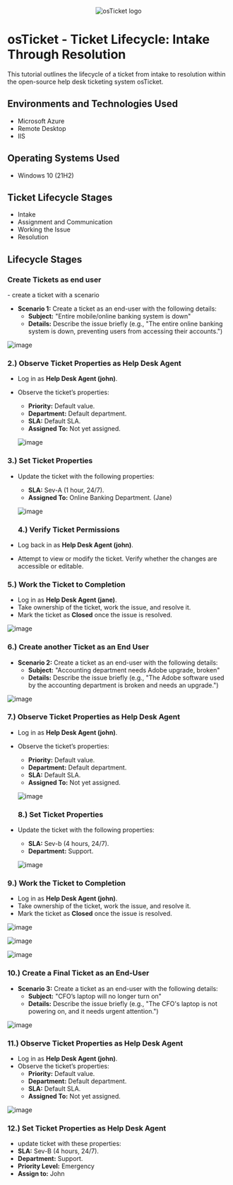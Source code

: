 <p align="center">
<img src="https://i.imgur.com/Clzj7Xs.png" alt="osTicket logo"/>
</p>

<h1>osTicket - Ticket Lifecycle: Intake Through Resolution</h1>
This tutorial outlines the lifecycle of a ticket from intake to resolution within the open-source help desk ticketing system osTicket.<br />

<h2>Environments and Technologies Used</h2>

  - Microsoft Azure
  - Remote Desktop
  - IIS

 <h2>Operating Systems Used </h2>

- Windows 10</b> (21H2)

<h2>Ticket Lifecycle Stages</h2>

- Intake
- Assignment and Communication
- Working the Issue
- Resolution

<h2>Lifecycle Stages</h2>

<h3>Create Tickets as end user</h3>
- create a ticket with a scenario

- **Scenario 1:** Create a ticket as an end-user with the following details:
  - **Subject:** "Entire mobile/online banking system is down"
  - **Details:** Describe the issue briefly (e.g., "The entire online banking system is down, preventing users from accessing their accounts.")

![image](https://github.com/user-attachments/assets/955a0507-5db0-480a-9b87-46378e510010)

<h3>2.) Observe Ticket Properties as Help Desk Agent</h3>

- Log in as **Help Desk Agent (john)**.
- Observe the ticket’s properties:
  - **Priority:** Default value.
  - **Department:** Default department.
  - **SLA:** Default SLA.
  - **Assigned To:** Not yet assigned.
 
  ![image](https://github.com/user-attachments/assets/3a13ce1d-dff0-42d4-9cec-f30fb1697f1b)

  
<h3>3.) Set Ticket Properties</h3>

- Update the ticket with the following properties:
  - **SLA:** Sev-A (1 hour, 24/7).
  - **Assigned To:** Online Banking Department. (Jane)
 
  ![image](https://github.com/user-attachments/assets/304f29ff-79ba-49f0-bb6d-1ef414888c15)

  <h3>4.) Verify Ticket Permissions</h3>

- Log back in as **Help Desk Agent (john)**.
- Attempt to view or modify the ticket. Verify whether the changes are accessible or editable.

<h3>5.) Work the Ticket to Completion</h3>

- Log in as **Help Desk Agent (jane)**.
- Take ownership of the ticket, work the issue, and resolve it.
- Mark the ticket as **Closed** once the issue is resolved.

![image](https://github.com/user-attachments/assets/a645ecd7-d0ca-4d4b-b5cb-730eb18c3dba)

<h3>6.) Create another Ticket as an End User</h3>

- **Scenario 2:** Create a ticket as an end-user with the following details:
  - **Subject:** "Accounting department needs Adobe upgrade, broken"
  - **Details:** Describe the issue briefly (e.g., "The Adobe software used by the accounting department is broken and needs an upgrade.")

![image](https://github.com/user-attachments/assets/71db2cdb-3ec1-48a7-b6a7-c361b5cbfc59)


<h3>7.) Observe Ticket Properties as Help Desk Agent</h3>

- Log in as **Help Desk Agent (john)**.
- Observe the ticket’s properties:
  - **Priority:** Default value.
  - **Department:** Default department.
  - **SLA:** Default SLA.
  - **Assigned To:** Not yet assigned.
 
  ![image](https://github.com/user-attachments/assets/f7ae5ead-f54e-4135-be93-8ea2defdfc14)

  <h3>8.) Set Ticket Properties</h3>

- Update the ticket with the following properties:
  - **SLA:** Sev-b (4 hours, 24/7).
  - **Department:** Support.
 
   ![image](https://github.com/user-attachments/assets/448fcec0-4f81-4c50-a639-249e1c4dd29a)
  
<h3>9.) Work the Ticket to Completion</h3>

- Log in as **Help Desk Agent (john)**.
- Take ownership of the ticket, work the issue, and resolve it.
- Mark the ticket as **Closed** once the issue is resolved.

![image](https://github.com/user-attachments/assets/aae08732-0427-479f-96b0-cd02d6deb296)

![image](https://github.com/user-attachments/assets/aed32b64-fdae-4ac4-88a9-d5199857547f)

![image](https://github.com/user-attachments/assets/dccf4dd6-041f-4364-95b5-8d39d939e124)


<h3>10.) Create a Final Ticket as an End-User</h3>

- **Scenario 3:** Create a ticket as an end-user with the following details:
  - **Subject:** "CFO’s laptop will no longer turn on"
  - **Details:** Describe the issue briefly (e.g., "The CFO's laptop is not powering on, and it needs urgent attention.")
 


![image](https://github.com/user-attachments/assets/7a5deb05-6df2-4147-98e7-c7c4d746391f)

<h3>11.) Observe Ticket Properties as Help Desk Agent</h3>

 - Log in as **Help Desk Agent (john)**.
- Observe the ticket’s properties:
  - **Priority:** Default value.
  - **Department:** Default department.
  - **SLA:** Default SLA.
  - **Assigned To:** Not yet assigned.


![image](https://github.com/user-attachments/assets/1d1da998-b995-4de2-96f1-24761d6f5305)

<h3>12.) Set Ticket Properties as Help Desk Agent</h3>

- update ticket with these properties:
 - **SLA:** Sev-B (4 hours, 24/7).
  - **Department:** Support.
  - **Priority Level:** Emergency
  - **Assign to:** John 

  
